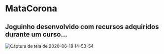 # MataCorona
## Joguinho desenvolvido com recursos adquiridos durante um curso...
![Captura de tela de 2020-06-18 14-53-54](https://user-images.githubusercontent.com/47211806/85055295-b2f55780-b173-11ea-83f9-afbe881a574d.png)
